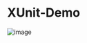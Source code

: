 # XUnit-Demo
![image](https://user-images.githubusercontent.com/50185967/167654043-32463ee0-2ae6-473c-b142-ebf9565881ff.png)
